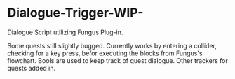 # Dialogue-Trigger-WIP-
Dialogue Script utilizing Fungus Plug-in.

Some quests still slightly bugged. Currently works by entering a collider, checking for a key press, befor executing the blocks from Fungus's flowchart. Bools are used to keep track of quest dialogue. Other trackers for quests added in.
